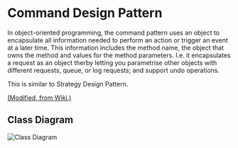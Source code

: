 # Command Design Pattern

In object-oriented programming, the command pattern uses an object to encapsulate all information needed to perform an action or trigger an event at a later time. This information includes the method name, the object that owns the method and values for the method parameters. I.e. it encapsulates a request as an object therby letting you parametrise other objects with different requests, queue, or log requests; and support undo operations.

This is similar to Strategy Design Pattern.

[(Modified, from Wiki.)](https://en.wikipedia.org/wiki/Command_pattern)

## Class Diagram

![Class Diagram](http://www.plantuml.com/plantuml/proxy?cache=no&src=https://raw.githubusercontent.com/JurajX/Notes/design-patterns/DesignPatterns/Command/theory.puml)
